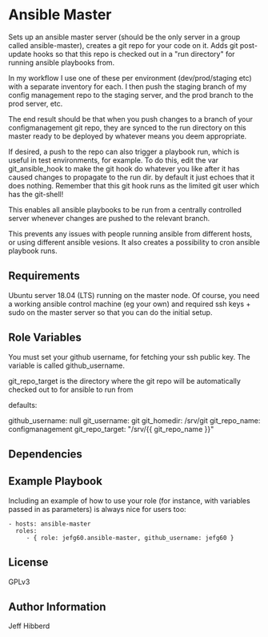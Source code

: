 Ansible Master
=========

Sets up an ansible master server (should be the only server in a group called ansible-master), creates a git repo for your code on it. Adds git post-update hooks so that this repo is checked out in a "run directory" for running ansible playbooks from.

In my workflow I use one of these per environment (dev/prod/staging etc) with a separate inventory for each. I then push the staging branch of my config management repo to the staging server, and the prod branch to the prod server, etc.

The end result should be that when you push changes to a branch of your configmanagement git repo, they are synced to the run directory on this master ready to be deployed by whatever means you deem appropriate.

If desired, a push to the repo can also trigger a playbook run, which is useful in test environments, for example. To do this, edit the var git_ansible_hook to make the git hook do whatever you like after it has caused changes to propagate to the run dir. by default it just echoes that it does nothing. Remember that this git hook runs as the limited git user which has the git-shell!

This enables all ansible playbooks to be run from a centrally controlled server whenever changes are pushed to the relevant branch.

This prevents any issues with people running ansible from different hosts, or using different ansible vesions. It also creates a possibility to cron ansible playbook runs.

Requirements
------------

Ubuntu server 18.04 (LTS) running on the master node.
Of course, you need a working ansible control machine (eg your own) and required ssh keys + sudo on the master server so that you can do the initial setup.

Role Variables
--------------

You must set your github username, for fetching your ssh public key. The variable is called github_username.

git_repo_target is the directory where the git repo will be automatically checked out to for ansible to run from

defaults:

github_username: null
git_username: git
git_homedir: /srv/git
git_repo_name: configmanagement
git_repo_target: "/srv/{{ git_repo_name }}"

Dependencies
------------


Example Playbook
----------------

Including an example of how to use your role (for instance, with variables passed in as parameters) is always nice for users too:

    - hosts: ansible-master
      roles:
         - { role: jefg60.ansible-master, github_username: jefg60 }

License
-------

GPLv3

Author Information
------------------

Jeff Hibberd
